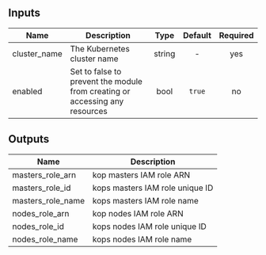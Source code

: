 ## Inputs

| Name | Description | Type | Default | Required |
|------|-------------|:----:|:-----:|:-----:|
| cluster_name | The Kubernetes cluster name | string | - | yes |
| enabled | Set to false to prevent the module from creating or accessing any resources | bool | `true` | no |

## Outputs

| Name | Description |
|------|-------------|
| masters_role_arn | kop masters IAM role ARN |
| masters_role_id | kops masters IAM role unique ID |
| masters_role_name | kops masters IAM role name |
| nodes_role_arn | kop nodes IAM role ARN |
| nodes_role_id | kops nodes IAM role unique ID |
| nodes_role_name | kops nodes IAM role name |

